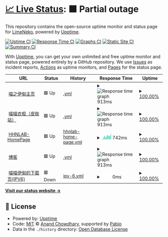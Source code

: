 # [📈 Live Status](https://demo.upptime.js.org): <!--live status--> **🟧 Partial outage**

This repository contains the open-source uptime monitor and status page for [LimeNeko](hhnlab.cn), powered by [Upptime](https://github.com/upptime/upptime).

[![Uptime CI](https://github.com/Fudujilm/upptime/workflows/Uptime%20CI/badge.svg)](https://github.com/Fudujilm/upptime/actions?query=workflow%3A%22Uptime+CI%22)
[![Response Time CI](https://github.com/Fudujilm/upptime/workflows/Response%20Time%20CI/badge.svg)](https://github.com/Fudujilm/upptime/actions?query=workflow%3A%22Response+Time+CI%22)
[![Graphs CI](https://github.com/Fudujilm/upptime/workflows/Graphs%20CI/badge.svg)](https://github.com/Fudujilm/upptime/actions?query=workflow%3A%22Graphs+CI%22)
[![Static Site CI](https://github.com/Fudujilm/upptime/workflows/Static%20Site%20CI/badge.svg)](https://github.com/Fudujilm/upptime/actions?query=workflow%3A%22Static+Site+CI%22)
[![Summary CI](https://github.com/Fudujilm/upptime/workflows/Summary%20CI/badge.svg)](https://github.com/Fudujilm/upptime/actions?query=workflow%3A%22Summary+CI%22)

With [Upptime](https://upptime.js.org), you can get your own unlimited and free uptime monitor and status page, powered entirely by a GitHub repository. We use [Issues](https://github.com/Fudujilm/upptime/issues) as incident reports, [Actions](https://github.com/Fudujilm/upptime/actions) as uptime monitors, and [Pages](https://demo.upptime.js.org) for the status page.

<!--start: status pages-->
<!-- This summary is generated by Upptime (https://github.com/upptime/upptime) -->
<!-- Do not edit this manually, your changes will be overwritten -->
<!-- prettier-ignore -->
| URL | Status | History | Response Time | Uptime |
| --- | ------ | ------- | ------------- | ------ |
| <img alt="" src="https://icons.duckduckgo.com/ip3/mzyd.work.ico" height="13"> [喵之伊甸主页](https://mzyd.work) | 🟩 Up | [.yml](https://github.com/FuDujilm/upptime/commits/HEAD/history/.yml) | <details><summary><img alt="Response time graph" src="./graphs//response-time-week.png" height="20"> 913ms</summary><br><a href="https://status.mzyd.work/history/"><img alt="Response time 951" src="https://img.shields.io/endpoint?url=https%3A%2F%2Fraw.githubusercontent.com%2FFuDujilm%2Fupptime%2FHEAD%2Fapi%2F%2Fresponse-time.json"></a><br><a href="https://status.mzyd.work/history/"><img alt="24-hour response time 932" src="https://img.shields.io/endpoint?url=https%3A%2F%2Fraw.githubusercontent.com%2FFuDujilm%2Fupptime%2FHEAD%2Fapi%2F%2Fresponse-time-day.json"></a><br><a href="https://status.mzyd.work/history/"><img alt="7-day response time 913" src="https://img.shields.io/endpoint?url=https%3A%2F%2Fraw.githubusercontent.com%2FFuDujilm%2Fupptime%2FHEAD%2Fapi%2F%2Fresponse-time-week.json"></a><br><a href="https://status.mzyd.work/history/"><img alt="30-day response time 951" src="https://img.shields.io/endpoint?url=https%3A%2F%2Fraw.githubusercontent.com%2FFuDujilm%2Fupptime%2FHEAD%2Fapi%2F%2Fresponse-time-month.json"></a><br><a href="https://status.mzyd.work/history/"><img alt="1-year response time 951" src="https://img.shields.io/endpoint?url=https%3A%2F%2Fraw.githubusercontent.com%2FFuDujilm%2Fupptime%2FHEAD%2Fapi%2F%2Fresponse-time-year.json"></a></details> | <details><summary><a href="https://status.mzyd.work/history/">100.00%</a></summary><a href="https://status.mzyd.work/history/"><img alt="All-time uptime 100.00%" src="https://img.shields.io/endpoint?url=https%3A%2F%2Fraw.githubusercontent.com%2FFuDujilm%2Fupptime%2FHEAD%2Fapi%2F%2Fuptime.json"></a><br><a href="https://status.mzyd.work/history/"><img alt="24-hour uptime 100.00%" src="https://img.shields.io/endpoint?url=https%3A%2F%2Fraw.githubusercontent.com%2FFuDujilm%2Fupptime%2FHEAD%2Fapi%2F%2Fuptime-day.json"></a><br><a href="https://status.mzyd.work/history/"><img alt="7-day uptime 100.00%" src="https://img.shields.io/endpoint?url=https%3A%2F%2Fraw.githubusercontent.com%2FFuDujilm%2Fupptime%2FHEAD%2Fapi%2F%2Fuptime-week.json"></a><br><a href="https://status.mzyd.work/history/"><img alt="30-day uptime 100.00%" src="https://img.shields.io/endpoint?url=https%3A%2F%2Fraw.githubusercontent.com%2FFuDujilm%2Fupptime%2FHEAD%2Fapi%2F%2Fuptime-month.json"></a><br><a href="https://status.mzyd.work/history/"><img alt="1-year uptime 100.00%" src="https://img.shields.io/endpoint?url=https%3A%2F%2Fraw.githubusercontent.com%2FFuDujilm%2Fupptime%2FHEAD%2Fapi%2F%2Fuptime-year.json"></a></details>
| <img alt="" src="https://icons.duckduckgo.com/ip3/skin.mzyd.work.ico" height="13"> [喵喵衣柜（皮肤站）](https://skin.mzyd.work) | 🟩 Up | [.yml](https://github.com/FuDujilm/upptime/commits/HEAD/history/.yml) | <details><summary><img alt="Response time graph" src="./graphs//response-time-week.png" height="20"> 913ms</summary><br><a href="https://status.mzyd.work/history/"><img alt="Response time 951" src="https://img.shields.io/endpoint?url=https%3A%2F%2Fraw.githubusercontent.com%2FFuDujilm%2Fupptime%2FHEAD%2Fapi%2F%2Fresponse-time.json"></a><br><a href="https://status.mzyd.work/history/"><img alt="24-hour response time 932" src="https://img.shields.io/endpoint?url=https%3A%2F%2Fraw.githubusercontent.com%2FFuDujilm%2Fupptime%2FHEAD%2Fapi%2F%2Fresponse-time-day.json"></a><br><a href="https://status.mzyd.work/history/"><img alt="7-day response time 913" src="https://img.shields.io/endpoint?url=https%3A%2F%2Fraw.githubusercontent.com%2FFuDujilm%2Fupptime%2FHEAD%2Fapi%2F%2Fresponse-time-week.json"></a><br><a href="https://status.mzyd.work/history/"><img alt="30-day response time 951" src="https://img.shields.io/endpoint?url=https%3A%2F%2Fraw.githubusercontent.com%2FFuDujilm%2Fupptime%2FHEAD%2Fapi%2F%2Fresponse-time-month.json"></a><br><a href="https://status.mzyd.work/history/"><img alt="1-year response time 951" src="https://img.shields.io/endpoint?url=https%3A%2F%2Fraw.githubusercontent.com%2FFuDujilm%2Fupptime%2FHEAD%2Fapi%2F%2Fresponse-time-year.json"></a></details> | <details><summary><a href="https://status.mzyd.work/history/">100.00%</a></summary><a href="https://status.mzyd.work/history/"><img alt="All-time uptime 100.00%" src="https://img.shields.io/endpoint?url=https%3A%2F%2Fraw.githubusercontent.com%2FFuDujilm%2Fupptime%2FHEAD%2Fapi%2F%2Fuptime.json"></a><br><a href="https://status.mzyd.work/history/"><img alt="24-hour uptime 100.00%" src="https://img.shields.io/endpoint?url=https%3A%2F%2Fraw.githubusercontent.com%2FFuDujilm%2Fupptime%2FHEAD%2Fapi%2F%2Fuptime-day.json"></a><br><a href="https://status.mzyd.work/history/"><img alt="7-day uptime 100.00%" src="https://img.shields.io/endpoint?url=https%3A%2F%2Fraw.githubusercontent.com%2FFuDujilm%2Fupptime%2FHEAD%2Fapi%2F%2Fuptime-week.json"></a><br><a href="https://status.mzyd.work/history/"><img alt="30-day uptime 100.00%" src="https://img.shields.io/endpoint?url=https%3A%2F%2Fraw.githubusercontent.com%2FFuDujilm%2Fupptime%2FHEAD%2Fapi%2F%2Fuptime-month.json"></a><br><a href="https://status.mzyd.work/history/"><img alt="1-year uptime 100.00%" src="https://img.shields.io/endpoint?url=https%3A%2F%2Fraw.githubusercontent.com%2FFuDujilm%2Fupptime%2FHEAD%2Fapi%2F%2Fuptime-year.json"></a></details>
| <img alt="" src="https://icons.duckduckgo.com/ip3/hhnlab.cn.ico" height="13"> [HHNLAB-HomePage](https://hhnlab.cn) | 🟩 Up | [hhnlab-home-page.yml](https://github.com/FuDujilm/upptime/commits/HEAD/history/hhnlab-home-page.yml) | <details><summary><img alt="Response time graph" src="./graphs/hhnlab-home-page/response-time-week.png" height="20"> 742ms</summary><br><a href="https://status.mzyd.work/history/hhnlab-home-page"><img alt="Response time 633" src="https://img.shields.io/endpoint?url=https%3A%2F%2Fraw.githubusercontent.com%2FFuDujilm%2Fupptime%2FHEAD%2Fapi%2Fhhnlab-home-page%2Fresponse-time.json"></a><br><a href="https://status.mzyd.work/history/hhnlab-home-page"><img alt="24-hour response time 1325" src="https://img.shields.io/endpoint?url=https%3A%2F%2Fraw.githubusercontent.com%2FFuDujilm%2Fupptime%2FHEAD%2Fapi%2Fhhnlab-home-page%2Fresponse-time-day.json"></a><br><a href="https://status.mzyd.work/history/hhnlab-home-page"><img alt="7-day response time 742" src="https://img.shields.io/endpoint?url=https%3A%2F%2Fraw.githubusercontent.com%2FFuDujilm%2Fupptime%2FHEAD%2Fapi%2Fhhnlab-home-page%2Fresponse-time-week.json"></a><br><a href="https://status.mzyd.work/history/hhnlab-home-page"><img alt="30-day response time 633" src="https://img.shields.io/endpoint?url=https%3A%2F%2Fraw.githubusercontent.com%2FFuDujilm%2Fupptime%2FHEAD%2Fapi%2Fhhnlab-home-page%2Fresponse-time-month.json"></a><br><a href="https://status.mzyd.work/history/hhnlab-home-page"><img alt="1-year response time 633" src="https://img.shields.io/endpoint?url=https%3A%2F%2Fraw.githubusercontent.com%2FFuDujilm%2Fupptime%2FHEAD%2Fapi%2Fhhnlab-home-page%2Fresponse-time-year.json"></a></details> | <details><summary><a href="https://status.mzyd.work/history/hhnlab-home-page">100.00%</a></summary><a href="https://status.mzyd.work/history/hhnlab-home-page"><img alt="All-time uptime 100.00%" src="https://img.shields.io/endpoint?url=https%3A%2F%2Fraw.githubusercontent.com%2FFuDujilm%2Fupptime%2FHEAD%2Fapi%2Fhhnlab-home-page%2Fuptime.json"></a><br><a href="https://status.mzyd.work/history/hhnlab-home-page"><img alt="24-hour uptime 100.00%" src="https://img.shields.io/endpoint?url=https%3A%2F%2Fraw.githubusercontent.com%2FFuDujilm%2Fupptime%2FHEAD%2Fapi%2Fhhnlab-home-page%2Fuptime-day.json"></a><br><a href="https://status.mzyd.work/history/hhnlab-home-page"><img alt="7-day uptime 100.00%" src="https://img.shields.io/endpoint?url=https%3A%2F%2Fraw.githubusercontent.com%2FFuDujilm%2Fupptime%2FHEAD%2Fapi%2Fhhnlab-home-page%2Fuptime-week.json"></a><br><a href="https://status.mzyd.work/history/hhnlab-home-page"><img alt="30-day uptime 100.00%" src="https://img.shields.io/endpoint?url=https%3A%2F%2Fraw.githubusercontent.com%2FFuDujilm%2Fupptime%2FHEAD%2Fapi%2Fhhnlab-home-page%2Fuptime-month.json"></a><br><a href="https://status.mzyd.work/history/hhnlab-home-page"><img alt="1-year uptime 100.00%" src="https://img.shields.io/endpoint?url=https%3A%2F%2Fraw.githubusercontent.com%2FFuDujilm%2Fupptime%2FHEAD%2Fapi%2Fhhnlab-home-page%2Fuptime-year.json"></a></details>
| <img alt="" src="https://icons.duckduckgo.com/ip3/blog.mzyd.work.ico" height="13"> [博客](https://blog.mzyd.work) | 🟩 Up | [.yml](https://github.com/FuDujilm/upptime/commits/HEAD/history/.yml) | <details><summary><img alt="Response time graph" src="./graphs//response-time-week.png" height="20"> 913ms</summary><br><a href="https://status.mzyd.work/history/"><img alt="Response time 951" src="https://img.shields.io/endpoint?url=https%3A%2F%2Fraw.githubusercontent.com%2FFuDujilm%2Fupptime%2FHEAD%2Fapi%2F%2Fresponse-time.json"></a><br><a href="https://status.mzyd.work/history/"><img alt="24-hour response time 932" src="https://img.shields.io/endpoint?url=https%3A%2F%2Fraw.githubusercontent.com%2FFuDujilm%2Fupptime%2FHEAD%2Fapi%2F%2Fresponse-time-day.json"></a><br><a href="https://status.mzyd.work/history/"><img alt="7-day response time 913" src="https://img.shields.io/endpoint?url=https%3A%2F%2Fraw.githubusercontent.com%2FFuDujilm%2Fupptime%2FHEAD%2Fapi%2F%2Fresponse-time-week.json"></a><br><a href="https://status.mzyd.work/history/"><img alt="30-day response time 951" src="https://img.shields.io/endpoint?url=https%3A%2F%2Fraw.githubusercontent.com%2FFuDujilm%2Fupptime%2FHEAD%2Fapi%2F%2Fresponse-time-month.json"></a><br><a href="https://status.mzyd.work/history/"><img alt="1-year response time 951" src="https://img.shields.io/endpoint?url=https%3A%2F%2Fraw.githubusercontent.com%2FFuDujilm%2Fupptime%2FHEAD%2Fapi%2F%2Fresponse-time-year.json"></a></details> | <details><summary><a href="https://status.mzyd.work/history/">100.00%</a></summary><a href="https://status.mzyd.work/history/"><img alt="All-time uptime 100.00%" src="https://img.shields.io/endpoint?url=https%3A%2F%2Fraw.githubusercontent.com%2FFuDujilm%2Fupptime%2FHEAD%2Fapi%2F%2Fuptime.json"></a><br><a href="https://status.mzyd.work/history/"><img alt="24-hour uptime 100.00%" src="https://img.shields.io/endpoint?url=https%3A%2F%2Fraw.githubusercontent.com%2FFuDujilm%2Fupptime%2FHEAD%2Fapi%2F%2Fuptime-day.json"></a><br><a href="https://status.mzyd.work/history/"><img alt="7-day uptime 100.00%" src="https://img.shields.io/endpoint?url=https%3A%2F%2Fraw.githubusercontent.com%2FFuDujilm%2Fupptime%2FHEAD%2Fapi%2F%2Fuptime-week.json"></a><br><a href="https://status.mzyd.work/history/"><img alt="30-day uptime 100.00%" src="https://img.shields.io/endpoint?url=https%3A%2F%2Fraw.githubusercontent.com%2FFuDujilm%2Fupptime%2FHEAD%2Fapi%2F%2Fuptime-month.json"></a><br><a href="https://status.mzyd.work/history/"><img alt="1-year uptime 100.00%" src="https://img.shields.io/endpoint?url=https%3A%2F%2Fraw.githubusercontent.com%2FFuDujilm%2Fupptime%2FHEAD%2Fapi%2F%2Fuptime-year.json"></a></details>
| <img alt="" src="https://icons.duckduckgo.com/ip3/holab.hhnlab.cn.ico" height="13"> [喵喵伊甸的下载页(IPV6)](http://holab.hhnlab.cn/) | 🟥 Down | [ipv-6.yml](https://github.com/FuDujilm/upptime/commits/HEAD/history/ipv-6.yml) | <details><summary><img alt="Response time graph" src="./graphs/ipv-6/response-time-week.png" height="20"> 0ms</summary><br><a href="https://status.mzyd.work/history/ipv-6"><img alt="Response time 0" src="https://img.shields.io/endpoint?url=https%3A%2F%2Fraw.githubusercontent.com%2FFuDujilm%2Fupptime%2FHEAD%2Fapi%2Fipv-6%2Fresponse-time.json"></a><br><a href="https://status.mzyd.work/history/ipv-6"><img alt="24-hour response time 0" src="https://img.shields.io/endpoint?url=https%3A%2F%2Fraw.githubusercontent.com%2FFuDujilm%2Fupptime%2FHEAD%2Fapi%2Fipv-6%2Fresponse-time-day.json"></a><br><a href="https://status.mzyd.work/history/ipv-6"><img alt="7-day response time 0" src="https://img.shields.io/endpoint?url=https%3A%2F%2Fraw.githubusercontent.com%2FFuDujilm%2Fupptime%2FHEAD%2Fapi%2Fipv-6%2Fresponse-time-week.json"></a><br><a href="https://status.mzyd.work/history/ipv-6"><img alt="30-day response time 0" src="https://img.shields.io/endpoint?url=https%3A%2F%2Fraw.githubusercontent.com%2FFuDujilm%2Fupptime%2FHEAD%2Fapi%2Fipv-6%2Fresponse-time-month.json"></a><br><a href="https://status.mzyd.work/history/ipv-6"><img alt="1-year response time 0" src="https://img.shields.io/endpoint?url=https%3A%2F%2Fraw.githubusercontent.com%2FFuDujilm%2Fupptime%2FHEAD%2Fapi%2Fipv-6%2Fresponse-time-year.json"></a></details> | <details><summary><a href="https://status.mzyd.work/history/ipv-6">100.00%</a></summary><a href="https://status.mzyd.work/history/ipv-6"><img alt="All-time uptime 100.00%" src="https://img.shields.io/endpoint?url=https%3A%2F%2Fraw.githubusercontent.com%2FFuDujilm%2Fupptime%2FHEAD%2Fapi%2Fipv-6%2Fuptime.json"></a><br><a href="https://status.mzyd.work/history/ipv-6"><img alt="24-hour uptime 100.00%" src="https://img.shields.io/endpoint?url=https%3A%2F%2Fraw.githubusercontent.com%2FFuDujilm%2Fupptime%2FHEAD%2Fapi%2Fipv-6%2Fuptime-day.json"></a><br><a href="https://status.mzyd.work/history/ipv-6"><img alt="7-day uptime 100.00%" src="https://img.shields.io/endpoint?url=https%3A%2F%2Fraw.githubusercontent.com%2FFuDujilm%2Fupptime%2FHEAD%2Fapi%2Fipv-6%2Fuptime-week.json"></a><br><a href="https://status.mzyd.work/history/ipv-6"><img alt="30-day uptime 100.00%" src="https://img.shields.io/endpoint?url=https%3A%2F%2Fraw.githubusercontent.com%2FFuDujilm%2Fupptime%2FHEAD%2Fapi%2Fipv-6%2Fuptime-month.json"></a><br><a href="https://status.mzyd.work/history/ipv-6"><img alt="1-year uptime 100.00%" src="https://img.shields.io/endpoint?url=https%3A%2F%2Fraw.githubusercontent.com%2FFuDujilm%2Fupptime%2FHEAD%2Fapi%2Fipv-6%2Fuptime-year.json"></a></details>

<!--end: status pages-->

[**Visit our status website →**](https://demo.upptime.js.org)

## 📄 License

- Powered by: [Upptime](https://github.com/upptime/upptime)
- Code: [MIT](./LICENSE) © [Anand Chowdhary](https://anandchowdhary.com), supported by [Pabio](https://pabio.com)
- Data in the `./history` directory: [Open Database License](https://opendatacommons.org/licenses/odbl/1-0/)
